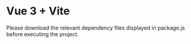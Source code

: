 # Vue 3 + Vite

Please download the relevant dependency files displayed in package.js before executing the project.
